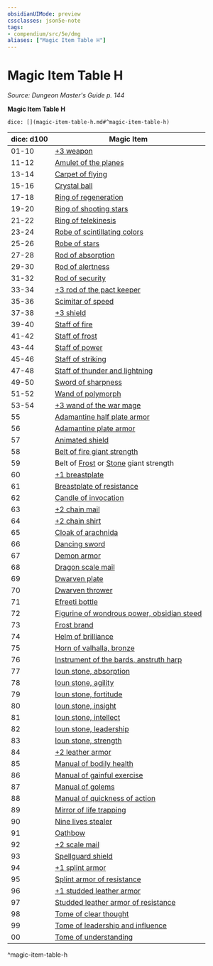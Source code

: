 ```yaml
---
obsidianUIMode: preview
cssclasses: json5e-note
tags:
- compendium/src/5e/dmg
aliases: ["Magic Item Table H"]
---
```

# Magic Item Table H
*Source: Dungeon Master's Guide p. 144* 

**Magic Item Table H**

`dice: [](magic-item-table-h.md#^magic-item-table-h)`

| dice: d100 | Magic Item |
|------------|------------|
| 01-10 | [+3 weapon](/2-Mechanics/CLI/items/3-weapon.md) |
| 11-12 | [Amulet of the planes](/2-Mechanics/CLI/items/amulet-of-the-planes.md) |
| 13-14 | [Carpet of flying](/2-Mechanics/CLI/items/carpet-of-flying.md) |
| 15-16 | [Crystal ball](/2-Mechanics/CLI/items/crystal-ball.md) |
| 17-18 | [Ring of regeneration](/2-Mechanics/CLI/items/ring-of-regeneration.md) |
| 19-20 | [Ring of shooting stars](/2-Mechanics/CLI/items/ring-of-shooting-stars.md) |
| 21-22 | [Ring of telekinesis](/2-Mechanics/CLI/items/ring-of-telekinesis.md) |
| 23-24 | [Robe of scintillating colors](/2-Mechanics/CLI/items/robe-of-scintillating-colors.md) |
| 25-26 | [Robe of stars](/2-Mechanics/CLI/items/robe-of-stars.md) |
| 27-28 | [Rod of absorption](/2-Mechanics/CLI/items/rod-of-absorption.md) |
| 29-30 | [Rod of alertness](/2-Mechanics/CLI/items/rod-of-alertness.md) |
| 31-32 | [Rod of security](/2-Mechanics/CLI/items/rod-of-security.md) |
| 33-34 | [+3 rod of the pact keeper](/2-Mechanics/CLI/items/3-rod-of-the-pact-keeper.md) |
| 35-36 | [Scimitar of speed](/2-Mechanics/CLI/items/scimitar-of-speed.md) |
| 37-38 | [+3 shield](/2-Mechanics/CLI/items/3-shield.md) |
| 39-40 | [Staff of fire](/2-Mechanics/CLI/items/staff-of-fire.md) |
| 41-42 | [Staff of frost](/2-Mechanics/CLI/items/staff-of-frost.md) |
| 43-44 | [Staff of power](/2-Mechanics/CLI/items/staff-of-power.md) |
| 45-46 | [Staff of striking](/2-Mechanics/CLI/items/staff-of-striking.md) |
| 47-48 | [Staff of thunder and lightning](/2-Mechanics/CLI/items/staff-of-thunder-and-lightning.md) |
| 49-50 | [Sword of sharpness](/2-Mechanics/CLI/items/sword-of-sharpness.md) |
| 51-52 | [Wand of polymorph](/2-Mechanics/CLI/items/wand-of-polymorph.md) |
| 53-54 | [+3 wand of the war mage](/2-Mechanics/CLI/items/3-wand-of-the-war-mage.md) |
| 55 | [Adamantine half plate armor](/2-Mechanics/CLI/items/adamantine-armor.md) |
| 56 | [Adamantine plate armor](/2-Mechanics/CLI/items/adamantine-armor.md) |
| 57 | [Animated shield](/2-Mechanics/CLI/items/animated-shield.md) |
| 58 | [Belt of fire giant strength](/2-Mechanics/CLI/items/belt-of-fire-giant-strength.md) |
| 59 | Belt of [Frost](/2-Mechanics/CLI/items/belt-of-frost-giant-strength.md) or [Stone](/2-Mechanics/CLI/items/belt-of-stone-giant-strength.md) giant strength |
| 60 | [+1 breastplate](/2-Mechanics/CLI/items/1-armor.md) |
| 61 | [Breastplate of resistance](/2-Mechanics/CLI/items/armor-of-resistance.md) |
| 62 | [Candle of invocation](/2-Mechanics/CLI/items/candle-of-invocation.md) |
| 63 | [+2 chain mail](/2-Mechanics/CLI/items/2-armor.md) |
| 64 | [+2 chain shirt](/2-Mechanics/CLI/items/2-armor.md) |
| 65 | [Cloak of arachnida](/2-Mechanics/CLI/items/cloak-of-arachnida.md) |
| 66 | [Dancing sword](/2-Mechanics/CLI/items/dancing-sword.md) |
| 67 | [Demon armor](/2-Mechanics/CLI/items/demon-armor.md) |
| 68 | [Dragon scale mail](/2-Mechanics/CLI/items/dragon-scale-mail.md) |
| 69 | [Dwarven plate](/2-Mechanics/CLI/items/dwarven-plate.md) |
| 70 | [Dwarven thrower](/2-Mechanics/CLI/items/dwarven-thrower.md) |
| 71 | [Efreeti bottle](/2-Mechanics/CLI/items/efreeti-bottle.md) |
| 72 | [Figurine of wondrous power, obsidian steed](/2-Mechanics/CLI/items/figurine-of-wondrous-power-obsidian-steed.md) |
| 73 | [Frost brand](/2-Mechanics/CLI/items/frost-brand.md) |
| 74 | [Helm of brilliance](/2-Mechanics/CLI/items/helm-of-brilliance.md) |
| 75 | [Horn of valhalla, bronze](/2-Mechanics/CLI/items/horn-of-valhalla-bronze.md) |
| 76 | [Instrument of the bards, anstruth harp](/2-Mechanics/CLI/items/instrument-of-the-bards-anstruth-harp.md) |
| 77 | [Ioun stone, absorption](/2-Mechanics/CLI/items/ioun-stone-absorption.md) |
| 78 | [Ioun stone, agility](/2-Mechanics/CLI/items/ioun-stone-agility.md) |
| 79 | [Ioun stone, fortitude](/2-Mechanics/CLI/items/ioun-stone-fortitude.md) |
| 80 | [Ioun stone, insight](/2-Mechanics/CLI/items/ioun-stone-insight.md) |
| 81 | [Ioun stone, intellect](/2-Mechanics/CLI/items/ioun-stone-intellect.md) |
| 82 | [Ioun stone, leadership](/2-Mechanics/CLI/items/ioun-stone-leadership.md) |
| 83 | [Ioun stone, strength](/2-Mechanics/CLI/items/ioun-stone-strength.md) |
| 84 | [+2 leather armor](/2-Mechanics/CLI/items/2-armor.md) |
| 85 | [Manual of bodily health](/2-Mechanics/CLI/items/manual-of-bodily-health.md) |
| 86 | [Manual of gainful exercise](/2-Mechanics/CLI/items/manual-of-gainful-exercise.md) |
| 87 | [Manual of golems](/2-Mechanics/CLI/items/manual-of-golems.md) |
| 88 | [Manual of quickness of action](/2-Mechanics/CLI/items/manual-of-quickness-of-action.md) |
| 89 | [Mirror of life trapping](/2-Mechanics/CLI/items/mirror-of-life-trapping.md) |
| 90 | [Nine lives stealer](/2-Mechanics/CLI/items/nine-lives-stealer.md) |
| 91 | [Oathbow](/2-Mechanics/CLI/items/oathbow.md) |
| 92 | [+2 scale mail](/2-Mechanics/CLI/items/2-armor.md) |
| 93 | [Spellguard shield](/2-Mechanics/CLI/items/spellguard-shield.md) |
| 94 | [+1 splint armor](/2-Mechanics/CLI/items/1-armor.md) |
| 95 | [Splint armor of resistance](/2-Mechanics/CLI/items/armor-of-resistance.md) |
| 96 | [+1 studded leather armor](/2-Mechanics/CLI/items/1-armor.md) |
| 97 | [Studded leather armor of resistance](/2-Mechanics/CLI/items/armor-of-resistance.md) |
| 98 | [Tome of clear thought](/2-Mechanics/CLI/items/tome-of-clear-thought.md) |
| 99 | [Tome of leadership and influence](/2-Mechanics/CLI/items/tome-of-leadership-and-influence.md) |
| 00 | [Tome of understanding](/2-Mechanics/CLI/items/tome-of-understanding.md) |
^magic-item-table-h